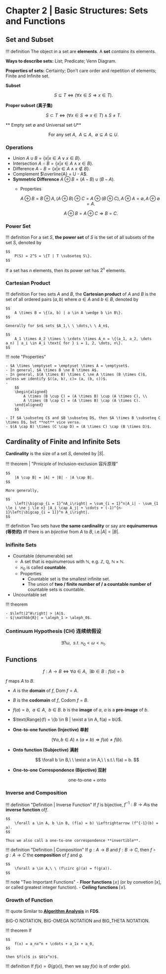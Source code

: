 # Chapter 2 | Basic Structures: Sets and Functions

## Set and Subset

!!! definition
    The object in a set are **elements**. A **set** *contains* its elements.

**Ways to describe sets:** List; Predicate; Venn Diagram.

**Properties of sets:** Certainty; Don't care order and repetition of elements; Finite and Infinite set.

**Subset**

$$
S \subseteq T \Leftrightarrow (\forall x \in S \Rightarrow x \in T).
$$

**Proper subset (真子集)**

$$
S \subset T \Leftrightarrow (\forall x \in S \Rightarrow x \in T) \wedge S \ne T.
$$

** Empty set $\emptyset$ and Universal set $U$**

$$
\text{For any set } A,\ \ A \subseteq A,\ \ \emptyset \subseteq A \subseteq U.
$$

### Operations

- Union	$A \cup B = \{x | x \in A \vee x \in B\}$.
- Intersection	$A \cap B = \{x | x \in A \wedge x \in B\}$.
- Difference	$A -B = \{x | x \in A \wedge x \notin B\}$.
- Complement	$\overline{A} = U - A$.
- **Symmetric Difference** $A \oplus B = (A - B) \cup (B - A)$.
    - Properties
        
        $$
            A \oplus B = B \oplus A, (A \oplus B) \oplus C = A \oplus (B \oplus C), A \oplus A = \emptyset, A \oplus \emptyset = A.
        $$

        $$
            A \oplus B = A \oplus C \Rightarrow B = C.
        $$

### Power Set

!!! definition
    For a set $S$, **the power set** of $S$ is the set of all subsets of the set $S$, denoted by

    $$
        P(S) = 2^S = \{T | T \subseteq S\}.
    $$

If a set has $n$ elements, then its power set has $2^n$ elements.

### Cartesian Product

!!! definition
    For two sets $A$ and $B$, the **Cartesian product** of $A$ and $B$ is the set of all ordered pairs $(a, b)$ where $a \in A$ and $b \in B$, denoted by

    $$
        A \times B = \{(a, b) | a \in A \wedge b \in B\}.
    $$

    Generally for $n$ sets $A_1,\ \ \dots,\ \ A_n$, 
    
    $$
        A_1 \times A_2 \times \ \cdots \times A_n = \{(a_1, a_2, \dots a_n) | a_i \in A_i \text{ for } i = 1, 2, \dots, n\}.
    $$

!!! note "Properties"

    - $A \times \emptyset = \emptyset \times A = \emptyset$.
    - In general, $A \times B \ne B \times A$.
    - In general, $(A \times B) \times C \ne A \times (B \times C)$, unless we identify $((a, b), c)= (a, (b, c))$.
    - 
        $$
        \begin{aligned}
            A \times (B \cup C) = (A \times B) \cup (A \times C), \\
            A \times (B \cap C) = (A \times B) \cap (A \times C).
        \end{aligned}
        $$

    - If $A \subseteq C$ and $B \subseteq D$, then $A \times B \subseteq C \times D$, but **not** vice versa.
    - $(A \cap B) \times (C \cap D) = (A \times C) \cap (B \times D)$.

## Cardinality of Finite and Infinite Sets

**Cardinality** is the size of a set $S$, denoted by $|S|$.

!!! theorem | "Prniciple of Inclusion-exclusion 容斥原理"

    $$
        |A \cup B| = |A| + |B| - |A \cap B|.
    $$

    More generally, 
    
    $$
        \left|\bigcup_{i = 1}^nA_i\right| = \sum_{i = 1}^n|A_i| - \sum_{1 \le i \ne j \le n} |A_i \cap A_j| + \cdots + (-1)^{n-1}\left|\bigcap_{i = 1]}^n A_i\right|.
    $$


!!! definition
    Two sets have **the same cardinality** or say are **equinumerous (等势的)** iff there is an *bijective* from $A$ to $B$, i.e.$|A| = |B|$.

### Inifinite Sets
- Countable (denumerable) set
    - A set that is equinumerous with $\mathbb{N}$, e.g. $\mathbb{Z}$, $\mathbb{Q}$, $\mathbb{N} \times \mathbb{N}$.
    - $\aleph_0$ is called **countable**.
    - Properties
        - Countable set is the smallest infinite set.
        - The union of **two / finite number of / a countable number of** countable sets is countable.
- Uncountable set

!!! theorem

    - $\left|2^A\right| > |A|$.
    - $|\mathbb{R}| = \aleph_1 > \aleph_0$.

### Continuum Hypothesis (CH) 连续统假设

$$
    \exists ? \omega,\ \ s.t.\ \aleph_0 \lt \omega \lt \aleph_1.
$$

## Functions

$$
    f: A \rightarrow B \Leftrightarrow \forall a \in A,\ \ \exists b \in B : f(a) = b
$$

$f$ maps $A$ to $B$.

- $A$ is the **domain** of $f$, $\text{Dom } f = A$.
- $B$ is the **codomain** of $f$, $\text{Codom } f = B$.
- $f(a) = b,\ \ a \in A,\ \ b \in B$. $b$ is the **image** of $a$, $a$ is a **pre-image** of $b$.
- $\text{Range}(f) = \{b \in B | \exist a \in A, f(a) = b\}$.

- **One-to-one function (Injective) 单射**
    
    $$
        (\forall a, b \in A) \wedge (a \ne b) \Rightarrow f(a) \ne f(b).
    $$

- **Onto function (Subjective) 满射**
    
    $$
        \forall b \in B,\ \ \exist a \in A,\ \ s.t.\ f(a) = b.
    $$

- **One-to-one Correspondence (Bijective) 双射**
    
    <div align="center">
        one-to-one  + onto
    </div>

### Inverse and Composition

!!! definition "Definition | Inverse Function"
    If $f$ is bijective, $f^{-1}:B\rightarrow A$is the **inverse function** of$f$.
    
    $$
        \forall a \in A, b \in B, (f(a) = b) \Leftrightarrow (f^{-1}(b) = a).
    $$

    Thus we also call a one-to-one correspondence **invertible**.

!!! definition "Definition | Composition"
    If $g: A\rightarrow B$ and $f:B\rightarrow C$, then $f\circ g : A\rightarrow C$ the **composition** of $f$ and $g$.
    
    $$
        \forall a \in A,\ \ (f\circ g)(a) = f(g(a)).
    $$


!!! note "Two Important Functions"
    - **Floor functions** $\lfloor x \rfloor$ (or by convetion $[x]$, or called greatest integer function).
    - **Ceiling functions** $\lceil x \rceil$.

### Growth of Function

!!! quote
    Similar to [**Algorithm Analysis**](../../../Computer_Science_Courses/FDS/Algorithm_Analysis/#asymptotic-notation) in **FDS**.

BIG-O NOTATION, BIG-OMEGA NOTATION and BIG_THETA NOTATION.

!!! theorem
    If

	$$
        f(x) = a_nx^n + \cdots + a_1x + a_0,
    $$
    
    then $f(x)$ is $O(x^n)$.

!!! definition
    If $f(x) = \Theta(g(x))$, then we say $f(x)$ is of order $g(x)$.